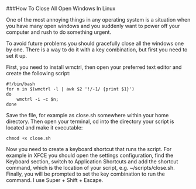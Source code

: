 ###How To Close All Open Windows In Linux

One of the most annoying things in any operating system is a situation when you have many open windows and you suddenly want to power off your computer and rush to do something urgent. 

To avoid future problems you should gracefully close all the windows one by one. There is a way to do it with a key combination, but first you need to set it up.

First, you need to install wmctrl, then open your preferred text editor and create the following script:

    #!/bin/bash
    for n in $(wmctrl -l | awk $2 '!/-1/ {print $1}')
    do
        wmctrl -i -c $n;
    done


Save the file, for example as close.sh somewhere within your home directory. Then open your terminal, cd into the directory your script is located and make it executable:

    chmod +x close.sh


Now you need to create a keyboard shortcut that runs the script. For example in XFCE you should open the settings configuration, find the Keyboard section, switch to Application Shortcuts and add the shortcut command, which is the location of your script, e.g. ~/scripts/close.sh. Finally, you will be prompted to set the key combination to run the command. I use Super + Shift + Escape.
